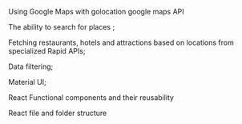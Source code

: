 Using Google Maps with golocation google maps API

The ability to search for places ;

Fetching restaurants, hotels and attractions based on locations from specialized Rapid APIs;

Data filtering;

Material UI;

React Functional components and their reusability

React file and folder structure



